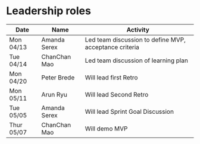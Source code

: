 # Leadership roles

| Date      | Name              | Activity                                               |
|-----------|-------------------|--------------------------------------------------------|
| Mon 04/13 | Amanda Serex      | Led team discussion to define MVP, acceptance criteria | 
| Tue 04/14 | ChanChan Mao      | Led team discussion of learning plan                   | 
| Mon 04/20 | Peter Brede       | Will lead first Retro                                  | 
| Mon 05/11 | Arun Ryu          | Will lead Second Retro                                 |
| Tue 05/05 | Amanda Serex      | Will lead Sprint Goal Discussion                       |
| Thur 05/07| ChanChan Mao      | Will demo MVP                                          |
